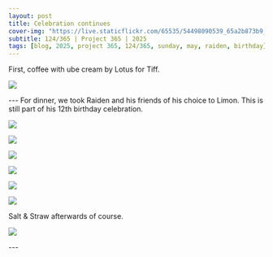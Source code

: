 ```yaml
---
layout: post
title: Celebration continues
cover-img: "https://live.staticflickr.com/65535/54498090539_65a2b873b9_h.jpg"
subtitle: 124/365 | Project 365 | 2025
tags: [blog, 2025, project 365, 124/365, sunday, may, raiden, birthday]
---
```

<style>
  .intro-header.big-img {
    background-position:center; 
  }
</style>
First, coffee with ube cream by Lotus for Tiff.
<p class="post-img-wrap">
  <img src="https://live.staticflickr.com/65535/54498118723_9b6c6fc29e_h.jpg">
</p>
---
For dinner, we took Raiden and his friends of his choice to Limon. This is still part of his 12th birthday celebration.
<p class="post-img-wrap">
  <img src="https://live.staticflickr.com/65535/54497902531_d15456f8b8_h.jpg">
</p>
<p class="post-img-wrap">
  <img src="https://live.staticflickr.com/65535/54496996377_cdb5249783_h.jpg">
</p>
<p class="post-img-wrap">
  <img src="https://live.staticflickr.com/65535/54498255170_070edee212_h.jpg">
</p>
<p class="post-img-wrap">
  <img src="https://live.staticflickr.com/65535/54497902261_6a1ef2783b_h.jpg">
</p>
<p class="post-img-wrap">
  <img src="https://live.staticflickr.com/65535/54498118993_a01671481b_h.jpg">
</p>
<p class="post-img-wrap">
  <img src="https://live.staticflickr.com/65535/54498090539_65a2b873b9_h.jpg">
</p>
Salt & Straw afterwards of course.
<p class="post-img-wrap">
  <img src="https://live.staticflickr.com/65535/54498163593_b68b84f0f4_h.jpg">
</p>
---
